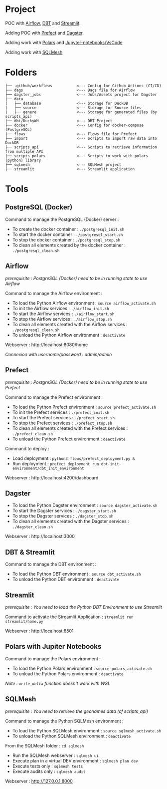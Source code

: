 # Project

POC with [Airflow](https://airflow.apache.org/), [DBT](https://www.getdbt.com/) and [Streamlit](https://streamlit.io/).

Adding POC with [Prefect](https://www.prefect.io/) and [Dagster](https://dagster.io/).

Adding work with [Polars](https://pola.rs/) and [Jupyter-notebooks/VsCode](https://code.visualstudio.com/docs/datascience/jupyter-notebooks)

Adding work with [SQLMesh](https://sqlmesh.readthedocs.io/en/stable/)

# Folders

```
├── .github/workflows           <--- Config for Github Actions (CI/CD)
├── dags                        <--- Dags file for Airflow
├── dagster_jobs                <--- Jobs/Assets project for Dagster
├── data
|   ├── database                <--- Storage for DuckDB
|   ├── source                  <--- Storage for Source files
|   ├── genere                  <--- Storage for generated files (by scripts_api)
├── dbt/DuckyWH                 <--- DBT Project
├── docker                      <--- Config for docker-compose (PostgreSQL)
├── flows                       <--- Flows file for Prefect
├── import                      <--- Scripts to import raw data into DuckDB
├── scripts_api                 <--- Scripts to retrieve information from multiple API
├── scripts_polars              <--- Scripts to work with polars (python) library
├── sqlmesh                     <--- SQLMesh project
├── streamlit                   <--- Streamlit application
```

# Tools

## PostgreSQL (Docker)

Command to manage the PostgreSQL (Docker) server :
- To create the docker container : `./postgresql_init.sh` 
- To start the docker container : `./postgresql_start.sh` 
- To stop the docker container : `./postgresql_stop.sh` 
- To clean all elements created by the docker container : `./postgresql_clean.sh` 

## Airflow

_prerequisite : PostgreSQL (Docker) need to be in running state to use Airflow_

Command to manage the Airflow environment :
- To load the Python Airflow environment : `source airflow_activate.sh`
- To init the Airflow services : `./airflow_init.sh`
- To start the Airflow services : `./airflow_start.sh`
- To stop the Airflow services : `./airflow_stop.sh`
- To clean all elements created with the Airflow services : `./postgresql_clean.sh` 
- To unload the Python Airflow environment : `deactivate`

Webserver : http://localhost:8080/home

_Connexion with username/password : admin/admin_

## Prefect

_prerequisite : PostgreSQL (Docker) need to be in running state to use Prefect_

Command to manage the Prefect environment :
- To load the Python Prefect environment : `source prefect_activate.sh`
- To init the Prefect services : `./prefect_init.sh`
- To start the Prefect services : `./prefect_start.sh`
- To stop the Prefect services : `./prefect_stop.sh`
- To clean all elements created with the Prefect services : `./prefect_clean.sh` 
- To unload the Python Prefect environment : `deactivate`

Command to deploy :
- Load deployment : `python3 flows/prefect_deployment.py &`
- Run deployment : `prefect deployment run dbt-init-environment/dbt_init_environment`

Webserver : http://localhost:4200/dashboard


## Dagster

- To load the Python Dagster environment : `source dagster_activate.sh`
- To start the Dagster services : `./dagster_start.sh`
- To stop the Dagster services : `./dagster_stop.sh`
- To clean all elements created with the Dagster services : `./dagster_clean.sh` 

Webserver : http://localhost:3000

## DBT & Streamlit

Command to manage the DBT environment : 
- To load the Python DBT environment : `source dbt_activate.sh`
- To unload the Python DBT environment : `deactivate`


## Streamlit

_prerequisite : You need to load the Python DBT Environment to use Streamlit_

Command to activate the Streamlit Application : `streamlit run streamlit/home.py`

Webserver : http://localhost:8501


## Polars with Jupiter Notebooks

Command to manage the Polars environment : 
- To load the Python Polars environment : `source polars_activate.sh`
- To unload the Python Polars environment : `deactivate`

_Note : `write_delta` function doesn't work with WSL_


## SQLMesh

_prerequisite : You need to retrieve the geonames data (cf scripts_api)_

Command to manage the Python SQLMesh environment :
- To load the Python SQLMesh environment : `source sqlmesh_activate.sh`
- To unload the Python SQLMesh environment : `deactivate`

From the SQLMesh folder : `cd sqlmesh`
- Run the SQLMesh webserver : `sqlmesh ui`
- Execute plan in a virtual DEV environment : `sqlmesh plan dev`
- Execute tests only : `sqlmesh tests`
- Execute audits only : `sqlmesh audit`

Webserver : http://127.0.0.1:8000